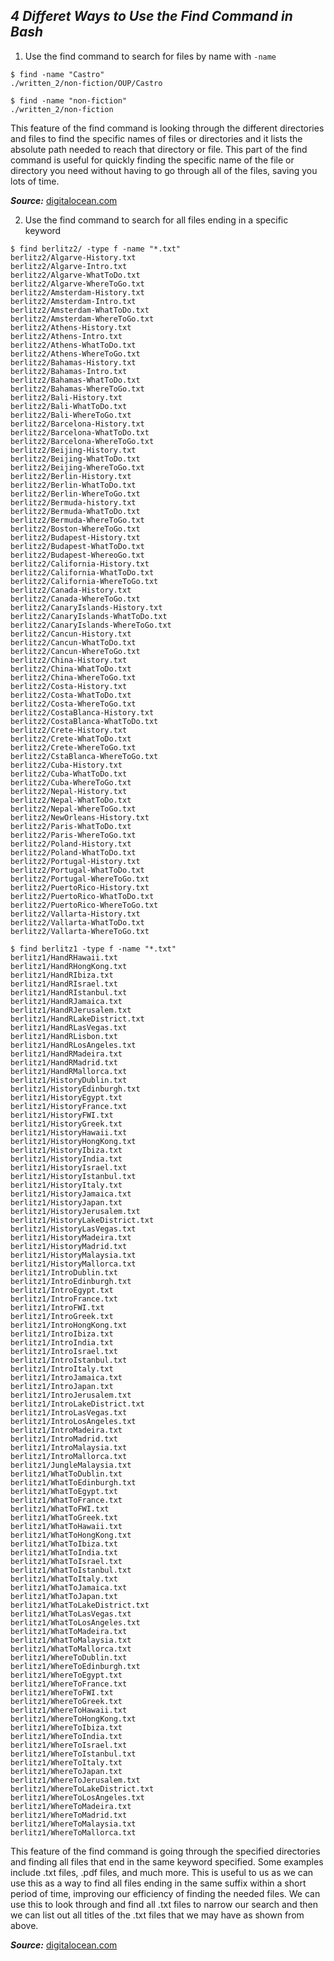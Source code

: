 ***4 Differet Ways to Use the Find Command in Bash***
---
1. Use the find command to search for files by name with `-name`

```
$ find -name "Castro"
./written_2/non-fiction/OUP/Castro
```
```
$ find -name "non-fiction"
./written_2/non-fiction
```
This feature of the find command is looking through the different directories and files to find the specific names of files or directories and it lists the absolute path needed to reach that directory or file. This part of the find command is useful for quickly finding the specific name of the file or directory you need without having to go through all of the files, saving you lots of time.

***Source:*** [digitalocean.com](https://www.digitalocean.com/community/tutorials/how-to-use-find-and-locate-to-search-for-files-on-linux)

2. Use the find command to search for all files ending in a specific keyword

```
$ find berlitz2/ -type f -name "*.txt"
berlitz2/Algarve-History.txt
berlitz2/Algarve-Intro.txt
berlitz2/Algarve-WhatToDo.txt
berlitz2/Algarve-WhereToGo.txt
berlitz2/Amsterdam-History.txt
berlitz2/Amsterdam-Intro.txt
berlitz2/Amsterdam-WhatToDo.txt
berlitz2/Amsterdam-WhereToGo.txt
berlitz2/Athens-History.txt
berlitz2/Athens-Intro.txt
berlitz2/Athens-WhatToDo.txt
berlitz2/Athens-WhereToGo.txt
berlitz2/Bahamas-History.txt
berlitz2/Bahamas-Intro.txt
berlitz2/Bahamas-WhatToDo.txt
berlitz2/Bahamas-WhereToGo.txt
berlitz2/Bali-History.txt
berlitz2/Bali-WhatToDo.txt
berlitz2/Bali-WhereToGo.txt
berlitz2/Barcelona-History.txt
berlitz2/Barcelona-WhatToDo.txt
berlitz2/Barcelona-WhereToGo.txt
berlitz2/Beijing-History.txt
berlitz2/Beijing-WhatToDo.txt
berlitz2/Beijing-WhereToGo.txt
berlitz2/Berlin-History.txt
berlitz2/Berlin-WhatToDo.txt
berlitz2/Berlin-WhereToGo.txt
berlitz2/Bermuda-history.txt
berlitz2/Bermuda-WhatToDo.txt
berlitz2/Bermuda-WhereToGo.txt
berlitz2/Boston-WhereToGo.txt
berlitz2/Budapest-History.txt
berlitz2/Budapest-WhatToDo.txt
berlitz2/Budapest-WhereoGo.txt
berlitz2/California-History.txt
berlitz2/California-WhatToDo.txt
berlitz2/California-WhereToGo.txt
berlitz2/Canada-History.txt
berlitz2/Canada-WhereToGo.txt
berlitz2/CanaryIslands-History.txt        
berlitz2/CanaryIslands-WhatToDo.txt       
berlitz2/CanaryIslands-WhereToGo.txt      
berlitz2/Cancun-History.txt
berlitz2/Cancun-WhatToDo.txt
berlitz2/Cancun-WhereToGo.txt
berlitz2/China-History.txt
berlitz2/China-WhatToDo.txt
berlitz2/China-WhereToGo.txt
berlitz2/Costa-History.txt
berlitz2/Costa-WhatToDo.txt
berlitz2/Costa-WhereToGo.txt
berlitz2/CostaBlanca-History.txt
berlitz2/CostaBlanca-WhatToDo.txt
berlitz2/Crete-History.txt
berlitz2/Crete-WhatToDo.txt
berlitz2/Crete-WhereToGo.txt
berlitz2/CstaBlanca-WhereToGo.txt
berlitz2/Cuba-History.txt
berlitz2/Cuba-WhatToDo.txt
berlitz2/Cuba-WhereToGo.txt
berlitz2/Nepal-History.txt
berlitz2/Nepal-WhatToDo.txt
berlitz2/Nepal-WhereToGo.txt
berlitz2/NewOrleans-History.txt
berlitz2/Paris-WhatToDo.txt
berlitz2/Paris-WhereToGo.txt
berlitz2/Poland-History.txt
berlitz2/Poland-WhatToDo.txt
berlitz2/Portugal-History.txt
berlitz2/Portugal-WhatToDo.txt
berlitz2/Portugal-WhereToGo.txt
berlitz2/PuertoRico-History.txt
berlitz2/PuertoRico-WhatToDo.txt
berlitz2/PuertoRico-WhereToGo.txt
berlitz2/Vallarta-History.txt
berlitz2/Vallarta-WhatToDo.txt
berlitz2/Vallarta-WhereToGo.txt
```

```
$ find berlitz1 -type f -name "*.txt"
berlitz1/HandRHawaii.txt
berlitz1/HandRHongKong.txt
berlitz1/HandRIbiza.txt
berlitz1/HandRIsrael.txt
berlitz1/HandRIstanbul.txt
berlitz1/HandRJamaica.txt
berlitz1/HandRJerusalem.txt
berlitz1/HandRLakeDistrict.txt
berlitz1/HandRLasVegas.txt
berlitz1/HandRLisbon.txt
berlitz1/HandRLosAngeles.txt
berlitz1/HandRMadeira.txt
berlitz1/HandRMadrid.txt
berlitz1/HandRMallorca.txt
berlitz1/HistoryDublin.txt
berlitz1/HistoryEdinburgh.txt
berlitz1/HistoryEgypt.txt
berlitz1/HistoryFrance.txt
berlitz1/HistoryFWI.txt
berlitz1/HistoryGreek.txt
berlitz1/HistoryHawaii.txt
berlitz1/HistoryHongKong.txt
berlitz1/HistoryIbiza.txt
berlitz1/HistoryIndia.txt
berlitz1/HistoryIsrael.txt
berlitz1/HistoryIstanbul.txt
berlitz1/HistoryItaly.txt
berlitz1/HistoryJamaica.txt
berlitz1/HistoryJapan.txt
berlitz1/HistoryJerusalem.txt
berlitz1/HistoryLakeDistrict.txt
berlitz1/HistoryLasVegas.txt
berlitz1/HistoryMadeira.txt
berlitz1/HistoryMadrid.txt
berlitz1/HistoryMalaysia.txt
berlitz1/HistoryMallorca.txt
berlitz1/IntroDublin.txt
berlitz1/IntroEdinburgh.txt
berlitz1/IntroEgypt.txt
berlitz1/IntroFrance.txt
berlitz1/IntroFWI.txt
berlitz1/IntroGreek.txt
berlitz1/IntroHongKong.txt
berlitz1/IntroIbiza.txt
berlitz1/IntroIndia.txt
berlitz1/IntroIsrael.txt
berlitz1/IntroIstanbul.txt
berlitz1/IntroItaly.txt
berlitz1/IntroJamaica.txt
berlitz1/IntroJapan.txt
berlitz1/IntroJerusalem.txt
berlitz1/IntroLakeDistrict.txt
berlitz1/IntroLasVegas.txt
berlitz1/IntroLosAngeles.txt
berlitz1/IntroMadeira.txt
berlitz1/IntroMadrid.txt
berlitz1/IntroMalaysia.txt
berlitz1/IntroMallorca.txt
berlitz1/JungleMalaysia.txt
berlitz1/WhatToDublin.txt
berlitz1/WhatToEdinburgh.txt
berlitz1/WhatToEgypt.txt
berlitz1/WhatToFrance.txt
berlitz1/WhatToFWI.txt
berlitz1/WhatToGreek.txt
berlitz1/WhatToHawaii.txt
berlitz1/WhatToHongKong.txt
berlitz1/WhatToIbiza.txt
berlitz1/WhatToIndia.txt
berlitz1/WhatToIsrael.txt
berlitz1/WhatToIstanbul.txt
berlitz1/WhatToItaly.txt
berlitz1/WhatToJamaica.txt
berlitz1/WhatToJapan.txt
berlitz1/WhatToLakeDistrict.txt
berlitz1/WhatToLasVegas.txt
berlitz1/WhatToLosAngeles.txt
berlitz1/WhatToMadeira.txt
berlitz1/WhatToMalaysia.txt
berlitz1/WhatToMallorca.txt
berlitz1/WhereToDublin.txt
berlitz1/WhereToEdinburgh.txt
berlitz1/WhereToEgypt.txt
berlitz1/WhereToFrance.txt
berlitz1/WhereToFWI.txt
berlitz1/WhereToGreek.txt
berlitz1/WhereToHawaii.txt
berlitz1/WhereToHongKong.txt
berlitz1/WhereToIbiza.txt
berlitz1/WhereToIndia.txt
berlitz1/WhereToIsrael.txt
berlitz1/WhereToIstanbul.txt
berlitz1/WhereToItaly.txt
berlitz1/WhereToJapan.txt
berlitz1/WhereToJerusalem.txt
berlitz1/WhereToLakeDistrict.txt
berlitz1/WhereToLosAngeles.txt
berlitz1/WhereToMadeira.txt
berlitz1/WhereToMadrid.txt
berlitz1/WhereToMalaysia.txt
berlitz1/WhereToMallorca.txt
```

This feature of the find command is going through the specified directories and finding all files that end in the same keyword specified. Some examples include .txt files, .pdf files, and much more. This is useful to us as we can use this as a way to find all files ending in the same suffix within a short period of time, improving our efficiency of finding the needed files. We can use this to look through and find all .txt files to narrow our search and then we can list out all titles of the .txt files that we may have as shown from above.

***Source:*** [digitalocean.com](https://www.digitalocean.com/community/tutorials/how-to-use-find-and-locate-to-search-for-files-on-linux)
